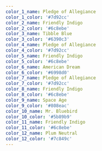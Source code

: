 ```yaml
---
color_1_name: Pledge of Allegiance
color_1_color: '#7d92cc'
color_2_name: Friendly Indigo
color_2_color: '#6c8ebe'
color_3_name: Tibble Blue
color_3_color: '#6390c3'
color_4_name: Pledge of Allegiance
color_4_color: '#7d92cc'
color_5_name: Friendly Indigo
color_5_color: '#6c8ebe'
color_6_name: American Dream
color_6_color: '#6998d0'
color_7_name: Pledge of Allegiance
color_7_color: '#7d92cc'
color_8_name: Friendly Indigo
color_8_color: '#6c8ebe'
color_9_name: Space Age
color_9_color: '#808eac'
color_10_name: Mr. Bluebird
color_10_color: '#5b89b9'
color_11_name: Friendly Indigo
color_11_color: '#6c8ebe'
color_12_name: Plum Neutral
color_12_color: '#7c849c'
---
```

